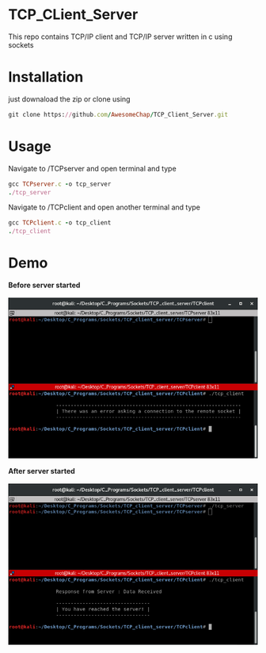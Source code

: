 # TCP_CLient_Server
This repo contains TCP/IP client and TCP/IP server written in c using sockets   

# Installation
just downaload the zip or clone using
```ruby
git clone https://github.com/AwesomeChap/TCP_Client_Server.git
```
# Usage   
Navigate to /TCPserver and open terminal and type
```ruby
gcc TCPserver.c -o tcp_server
./tcp_server
```   
Navigate to /TCPclient and open another terminal and type
```ruby
gcc TCPclient.c -o tcp_client
./tcp_client
```   
# Demo   

<b styel="color:green">Before server started</b><br><br>
![alt text](Screenshots/initial.png "Initial")  


<b styel="color:green">After server started</b><br><br>
![alt text](Screenshots/final.png "Final") 
